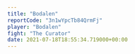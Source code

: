```yaml
---
title: "Bodalen"
reportCode: "3n1wYpcTb84QrmFj"
player: "Bodalen"
fight: "The Curator"
date: 2021-07-18T18:55:34.719000+00:00
---
```

